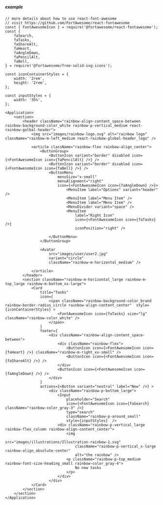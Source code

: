##### example

    // more details about how to use react-font-awesome
    // visit https://github.com/FortAwesome/react-fontawesome
    const { FontAwesomeIcon } = require('@fortawesome/react-fontawesome');
    const {
        faSearch,
        faTasks,
        faShareAlt,
        faHeart,
        faAngleDown,
        faPencilAlt,
        faBell,
    } = require('@fortawesome/free-solid-svg-icons');

    const iconContainerStyles = {
        width: '2rem',
        height: '2rem',
    };

    const inputStyles = {
        width: '35%',
    };

    <Application>
        <section>
            <header className="rainbow-align-content_space-between rainbow-background-color_white rainbow-p-vertical_medium react-rainbow-golbal-header">
                <img src="images/rainbow-logo.svg" alt="rainbow logo" className="rainbow-m-left_medium react-rainbow-global-header_logo" />

                <article className="rainbow-flex rainbow-align_center">
                    <ButtonGroup>
                        <ButtonIcon variant="border" disabled icon={<FontAwesomeIcon icon={faPencilAlt} />} />
                        <ButtonIcon variant="border" disabled icon={<FontAwesomeIcon icon={faBell} />} />
                        <ButtonMenu 
                            menuSize="x-small"
                            menuAlignment="right"
                            icon={<FontAwesomeIcon icon={faAngleDown} />}>
                                <MenuItem label="Options" variant="header" />
                                <MenuItem label="Menu Item" />
                                <MenuItem label="Menu Item" />
                                <MenuDivider variant="space" />
                                <MenuItem
                                    label="Right Icon"
                                    icon={<FontAwesomeIcon icon={faTasks} />}
                                    iconPosition="right" />

                        </ButtonMenu>
                    </ButtonGroup>

                    <Avatar
                        src="images/user/user2.jpg"
                        variant="circle"
                        className="rainbow-m-horizontal_medium" />

                </article>
            </header>
            <section className="rainbow-m-horizontal_large rainbow-m-top_large rainbow-m-bottom_xx-large">
                <Card
                    title="Tasks"
                    icon={
                        <span className="rainbow-background-color_brand rainbow-border-radius_circle rainbow-align-content_center"  style={iconContainerStyles} >
                            <FontAwesomeIcon icon={faTasks} size="lg" className="rainbow-color_white" />
                        </span>
                    }
                    footer={
                        <div className="rainbow-align-content_space-between">
                            <div className="rainbow-flex">
                                <ButtonIcon icon={<FontAwesomeIcon icon={faHeart} />} className="rainbow-m-right_xx-small" />
                                <ButtonIcon icon={<FontAwesomeIcon icon={faShareAlt} />} />
                            </div>
                            <ButtonIcon icon={<FontAwesomeIcon icon={faAngleDown} />} />
                        </div>
                    }
                    actions={<Button variant="neutral" label="New" />} >
                        <div className="rainbow-p-bottom_large">
                            <Input
                                placeholder="Search"
                                icon={<FontAwesomeIcon icon={faSearch} className="rainbow-color_gray-3" />}
                                type="search"
                                className="rainbow-p-around_small"
                                style={inputStyles}  />
                            <div className="rainbow-p-vertical_large rainbow-flex_column rainbow-align-content_center">
                                <img 
                                    src="images/illustrations/Illustration-rainbow-1.svg"
                                    className="rainbow-p-vertical_x-large rainbow-align_absolute-center"
                                    alt="the rainbow" />
                                <p className="rainbow-p-top_medium rainbow-font-size-heading_small rainbow-color_gray-4">
                                    No new tasks
                                </p>
                            </div>
                        </div>
                </Card>
            </section>
        </section>
    </Application>
